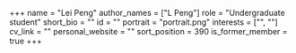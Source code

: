 +++
name = "Lei Peng"
author_names = ["L Peng"]
role = "Undergraduate student"
short_bio = ""
id = ""
portrait = "portrait.png"
interests = ["", ""]
cv_link = ""
personal_website = ""
sort_position = 390
is_former_member = true
+++


